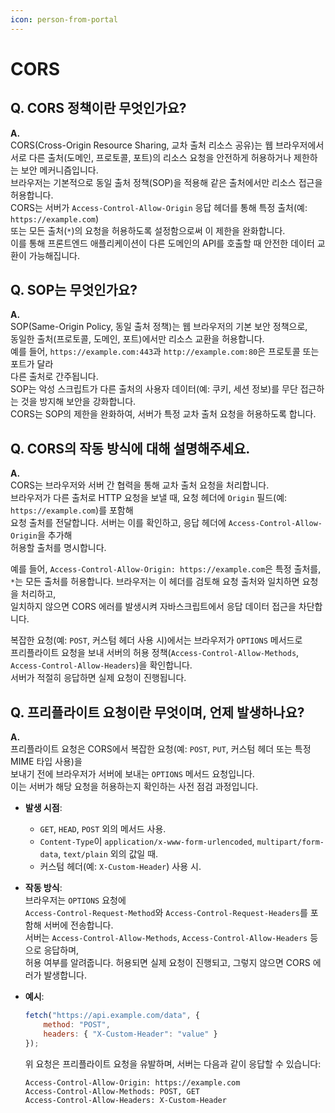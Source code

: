 ```yaml
---
icon: person-from-portal
---
```


# CORS

## Q. CORS 정책이란 무엇인가요?

**A.**\
CORS(Cross-Origin Resource Sharing, 교차 출처 리소스 공유)는 웹 브라우저에서 \
서로 다른 출처(도메인, 프로토콜, 포트)의 리소스 요청을 안전하게 허용하거나 제한하는 보안 메커니즘입니다. \
브라우저는 기본적으로 동일 출처 정책(SOP)을 적용해 같은 출처에서만 리소스 접근을 허용합니다. \
CORS는 서버가 `Access-Control-Allow-Origin` 응답 헤더를 통해 특정 출처(예: `https://example.com`) \
또는 모든 출처(`*`)의 요청을 허용하도록 설정함으로써 이 제한을 완화합니다. \
이를 통해 프론트엔드 애플리케이션이 다른 도메인의 API를 호출할 때 안전한 데이터 교환이 가능해집니다.

## Q. SOP는 무엇인가요?

**A.**\
SOP(Same-Origin Policy, 동일 출처 정책)는 웹 브라우저의 기본 보안 정책으로, \
동일한 출처(프로토콜, 도메인, 포트)에서만 리소스 교환을 허용합니다. \
예를 들어, `https://example.com:443`과 `http://example.com:80`은 프로토콜 또는 포트가 달라 \
다른 출처로 간주됩니다. \
SOP는 악성 스크립트가 다른 출처의 사용자 데이터(예: 쿠키, 세션 정보)를 무단 접근하는 것을 방지해 보안을 강화합니다. \
CORS는 SOP의 제한을 완화하여, 서버가 특정 교차 출처 요청을 허용하도록 합니다.

## Q. CORS의 작동 방식에 대해 설명해주세요.

**A.**\
CORS는 브라우저와 서버 간 협력을 통해 교차 출처 요청을 처리합니다. \
브라우저가 다른 출처로 HTTP 요청을 보낼 때, 요청 헤더에 `Origin` 필드(예: `https://example.com`)를 포함해 \
요청 출처를 전달합니다. 서버는 이를 확인하고, 응답 헤더에 `Access-Control-Allow-Origin`을 추가해 \
허용할 출처를 명시합니다.&#x20;

예를 들어, `Access-Control-Allow-Origin: https://example.com`은 특정 출처를, \
`*`는 모든 출처를 허용합니다. 브라우저는 이 헤더를 검토해 요청 출처와 일치하면 요청을 처리하고, \
일치하지 않으면 CORS 에러를 발생시켜 자바스크립트에서 응답 데이터 접근을 차단합니다.

복잡한 요청(예: `POST`, 커스텀 헤더 사용 시)에서는 브라우저가 `OPTIONS` 메서드로 \
프리플라이트 요청을 보내 서버의 허용 정책(`Access-Control-Allow-Methods`, `Access-Control-Allow-Headers`)을 확인합니다. \
서버가 적절히 응답하면 실제 요청이 진행됩니다.

## Q. 프리플라이트 요청이란 무엇이며, 언제 발생하나요?

**A.**\
프리플라이트 요청은 CORS에서 복잡한 요청(예: `POST`, `PUT`, 커스텀 헤더 또는 특정 MIME 타입 사용)을 \
보내기 전에 브라우저가 서버에 보내는 `OPTIONS` 메서드 요청입니다. \
이는 서버가 해당 요청을 허용하는지 확인하는 사전 점검 과정입니다.

* **발생 시점**:
  * `GET`, `HEAD`, `POST` 외의 메서드 사용.
  * `Content-Type`이 `application/x-www-form-urlencoded`, `multipart/form-data`, `text/plain` 외의 값일 때.
  * 커스텀 헤더(예: `X-Custom-Header`) 사용 시.
* **작동 방식**:\
  브라우저는 `OPTIONS` 요청에 \
  `Access-Control-Request-Method`와 `Access-Control-Request-Headers`를 포함해 서버에 전송합니다. \
  서버는 `Access-Control-Allow-Methods`, `Access-Control-Allow-Headers` 등으로 응답하며, \
  허용 여부를 알려줍니다. 허용되면 실제 요청이 진행되고,  그렇지 않으면 CORS 에러가 발생합니다.
*   **예시**:

    ```javascript
    fetch("https://api.example.com/data", {
        method: "POST",
        headers: { "X-Custom-Header": "value" }
    });
    ```

    위 요청은 프리플라이트 요청을 유발하며, 서버는 다음과 같이 응답할 수 있습니다:

    ```
    Access-Control-Allow-Origin: https://example.com
    Access-Control-Allow-Methods: POST, GET
    Access-Control-Allow-Headers: X-Custom-Header
    ```
